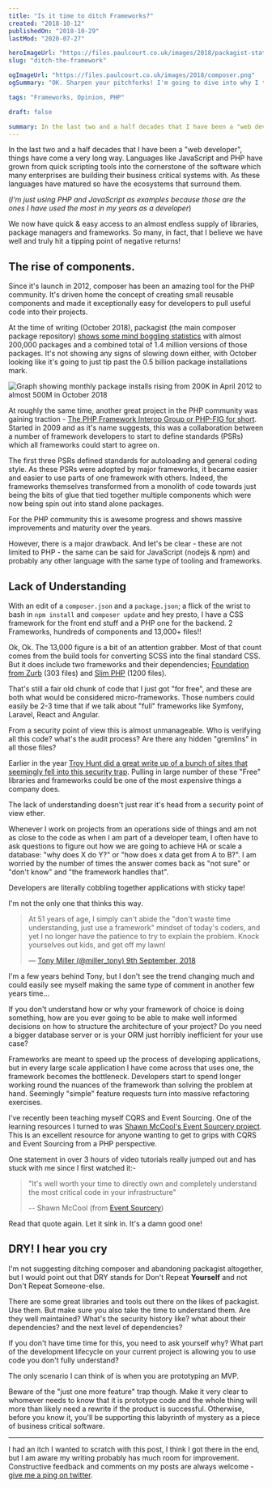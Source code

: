 ```yaml
---
title: "Is it time to ditch Frameworks?"
created: "2018-10-12"
publishedOn: "2018-10-29"
lastMod: "2020-07-27"

heroImageUrl: "https://files.paulcourt.co.uk/images/2018/packagist-stats.png"
slug: "ditch-the-framework"

ogImageUrl: "https://files.paulcourt.co.uk/images/2018/composer.png"
ogSummary: "OK. Sharpen your pitchforks! I'm going to dive into why I think you should ditch your favourite PHP framework for anything other than MVPs."

tags: "Frameworks, Opinion, PHP"

draft: false

summary: In the last two and a half decades that I have been a "web developer", things have come a very long way. Languages like JavaScript and PHP have grown from quick scripting tools into the cornerstone of the software which many enterprises are building their business critical systems with. As these languages have matured so have the ecosystems that surround them.
---
```

In the last two and a half decades that I have been a "web developer", things have come a very long way. Languages like JavaScript and PHP have grown from quick scripting tools into the cornerstone of the software which many enterprises are building their business critical systems with. As these languages have matured so have the ecosystems that surround them. 

(*I'm just using PHP and JavaScript as examples because those are the ones I have used the most in my years as a developer*)

We now have quick & easy access to an almost endless supply of libraries, package managers and frameworks. So many, in fact, that I believe we have well and truly hit a tipping point of negative returns!

## The rise of components.
Since it's launch in 2012, composer has been an amazing tool for the PHP community. It's driven home the concept of creating small reusable components and made it exceptionally easy for developers to pull useful code into their projects.

At the time of writing (October 2018), packagist (the main composer package repository) [shows some mind boggling statistics](https://packagist.org/statistics) with almost 200,000 packages and a combined total of 1.4 million versions of those packages. It's not showing any signs of slowing down either, with October looking like it's going to just tip past the 0.5 billion package installations mark.

![Graph showing monthly package installs rising from 200K in April 2012 to almost 500M in October 2018](https://files.paulcourt.co.uk/images/2018/packagist-stats.png)

At roughly the same time, another great project in the PHP community was gaining traction - [The PHP Framework Interop Group or PHP-FIG for short](https://github.com/php-fig). Started in 2009 and as it's name suggests, this was a collaboration between a number of framework developers to start to define standards (PSRs) which all frameworks could start to agree on.

The first three PSRs defined standards for autoloading and general coding style. As these PSRs were adopted by major frameworks, it became easier and easier to use parts of one framework with others. Indeed, the frameworks themselves transformed from a monolith of code towards just being the bits of glue that tied together multiple components which were now being spin out into stand alone packages.

For the PHP community this is awesome progress and shows massive improvements and maturity over the years.

However, there is a major drawback. And let's be clear - these are not limited to PHP - the same can be said for JavaScript (nodejs & npm) and probably any other language with the same type of tooling and frameworks.

## Lack of Understanding

With an edit of a `composer.json` and a `package.json`;  a flick of the wrist to bash in `npm install` and `composer update` and hey presto, I have a CSS framework for the front end stuff and a PHP one for the backend. 2 Frameworks, hundreds of components and 13,000+ files!!

Ok, Ok. The 13,000 figure is a bit of an attention grabber. Most of that count comes from the build tools for converting SCSS into the final standard CSS. But it does include two frameworks and their dependencies; [Foundation from Zurb](https://foundation.zurb.com/) (303 files) and [Slim PHP](https://www.slimframework.com/) (1200 files).

That's still a fair old chunk of code that I just got "for free", and these are both what would be considered micro-frameworks. Those numbers could easily be 2-3 time that if we talk about "full" frameworks like Symfony, Laravel, React and Angular. 

From a security point of view this is almost unmanageable. Who is verifying all this code? what's the audit process? Are there any hidden "gremlins" in all those files?

Earlier in the year [Troy Hunt did a great write up of a bunch of sites that seemingly fell into this security trap](https://www.troyhunt.com/the-javascript-supply-chain-paradox-sri-csp-and-trust-in-third-party-libraries/). Pulling in large number of these "Free" libraries and frameworks could be one of the most expensive things a company does.

The lack of understanding doesn't just rear it's head from a security point of view ether. 

Whenever I work on projects from an operations side of things and am not as close to the code as when I am part of a developer team, I often have to ask questions to figure out how we are going to achieve HA or scale a database: "why does X do Y?" or "how does x data get from A to B?". I am worried by the number of times the answer comes back as "not sure" or "don't know" and "the framework handles that".

Developers are literally cobbling together applications with sticky tape!

I'm not the only one that thinks this way.

> At 51 years of age, I simply can't abide the "don't waste time understanding, just use a framework" mindset of today's coders, and yet I no longer have the patience to try to explain the problem. Knock yourselves out kids, and get off my lawn!
> 
> — [Tony Miller (@miller_tony) 9th September, 2018](https://twitter.com/miller_tony/status/1038566824026288128)

I'm a few years behind Tony, but I don't see the trend changing much and could easily see myself making the same type of comment in another few years time...

If you don't understand how or why your framework of choice is doing something, how are you ever going to be able to make well informed decisions on how to structure the architecture of your project? Do you need a bigger database server or is your ORM just horribly inefficient for your use case? 

Frameworks are meant to speed up the process of developing applications, but in every large scale application I have come across that uses one, the framework becomes the bottleneck. Developers start to spend longer working round the nuances of the framework than solving the problem at hand. Seemingly "simple" feature requests turn into massive refactoring exercises.

I've recently been teaching myself CQRS and Event Sourcing. One of the learning resources I turned to was [Shawn McCool's Event Sourcery project](https://eventsourcery.com). This is an excellent resource for anyone wanting to get to grips with CQRS and Event Sourcing from a PHP perspective. 

One statement in over 3 hours of video tutorials really jumped out and has stuck with me since I first watched it:-

> "It's well worth your time to directly own and completely understand the most critical code in your infrastructure"
> 
> -- Shawn McCool (from [Event Sourcery](https://eventsourcery.com))

Read that quote again. Let it sink in. It's a damn good one!

## DRY! I hear you cry

I'm not suggesting ditching composer and abandoning packagist altogether, but I would point out that DRY stands for Don't Repeat **Yourself** and not Don't Repeat Someone-else.

There are some great libraries and tools out there on the likes of packagist. Use them. But make sure you also take the time to understand them. Are they well maintained? What's the security history like? what about their dependencies? and the next level of dependencies? 

If you don't have time time for this, you need to ask yourself why? What part of the development lifecycle on your current project is allowing you to use code you don't fully understand?

The only scenario I can think of is when you are prototyping an MVP. 

Beware of the "just one more feature" trap though. Make it very clear to whomever needs to know that it is prototype code and the whole thing will more than likely need a rewrite if the product is successful. Otherwise, before you know it, you'll be supporting this labyrinth of mystery as a piece of business critical software.

----
I had an itch I wanted to scratch with this post, I think I got there in the end, but I am aware my writing probably has much room for improvement. Constructive feedback and comments on my posts are always welcome - [give me a ping on twitter](https://twitter.com/GargoyleTwoZero/status/1057012223418253313).